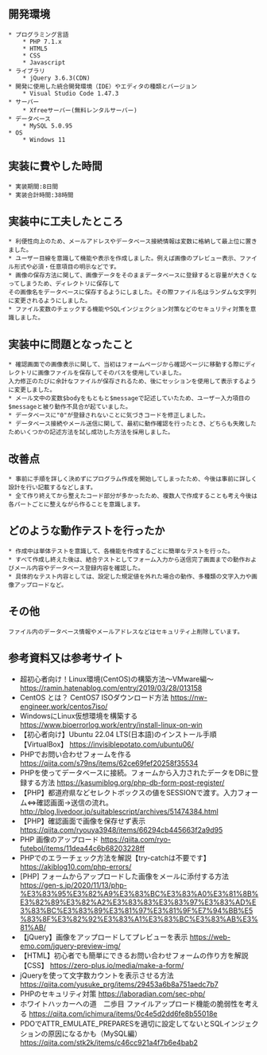 ## 開発環境
	* プログラミング言語
		* PHP 7.1.x
		* HTML5
		* CSS
		* Javascript
	* ライブラリ
		* jQuery 3.6.3(CDN)
	* 開発に使用した統合開発環境（IDE）やエディタの種類とバージョン
		* Visual Studio Code 1.47.3
	* サーバー
		* Xfreeサーバー(無料レンタルサーバー)
	* データベース
		* MySQL 5.0.95
	* OS
		* Windows 11

## 実装に費やした時間
	* 実装期間:8日間
	* 実装合計時間:38時間

## 実装中に工夫したところ
	* 利便性向上のため、メールアドレスやデータベース接続情報は変数に格納して最上位に置きました。
	* ユーザー目線を意識して機能や表示を作成しました。例えば画像のプレビュー表示、ファイル形式や必須・任意項目の明示などです。
	* 画像の保存方法に関して、画像データをそのままデータベースに登録すると容量が大きくなってしまうため、ディレクトリに保存して
	その画像名をデータベースに保存するようにしました。その際ファイル名はランダムな文字列に変更されるようにしました。
	* ファイル変数のチェックする機能やSQLインジェクション対策などのセキュリティ対策を意識しました。

## 実装中に問題となったこと
	* 確認画面での画像表示に関して、当初はフォームページから確認ページに移動する際にディレクトリに画像ファイルを保存してそのパスを使用していました。
	入力修正のたびに余計なファイルが保存されるため、後にセッションを使用して表示するように変更しました。
	* メール文中の変数$bodyをもともと$messageで記述していたため、ユーザー入力項目の$messageと被り動作不具合が起ていました。
	* データベースに"0"が登録されないことに気づきコードを修正しました。
	* データベース接続やメール送信に関して、最初に動作確認を行ったとき、どちらも失敗したためいくつかの記述方法を試し成功した方法を採用しました。

## 改善点
	* 事前に手順を詳しく決めずにプログラム作成を開始してしまったため、今後は事前に詳しく設計を行い記載するなどします。
	* 全て作り終えてから整えたコード部分が多かったため、複数人で作成することも考え今後は各パートごとに整えながら作ることを意識します。

## どのような動作テストを行ったか
	* 作成中は単体テストを意識して、各機能を作成するごとに簡単なテストを行った。
	* すべて作成し終えた後は、結合テストとしてフォーム入力から送信完了画面までの動作およびメール内容やデータベース登録内容を確認した。
	* 具体的なテスト内容としては、設定した規定値を外れた場合の動作、多種類の文字入力や画像アップロードなど。

## その他
	ファイル内のデータベース情報やメールアドレスなどはセキュリティ上削除しています。	

## 参考資料又は参考サイト
* 超初心者向け！Linux環境(CentOS)の構築方法～VMware編～
https://ramin.hatenablog.com/entry/2019/03/28/013158
* CentOS とは？ CentOS7 ISOダウンロード方法
https://nw-engineer.work/centos7iso/
* WindowsにLinux仮想環境を構築する
https://www.bioerrorlog.work/entry/install-linux-on-win
* 【初心者向け】Ubuntu 22.04 LTS(日本語)のインストール手順【VirtualBox】
https://invisiblepotato.com/ubuntu06/
* PHPでお問い合わせフォームを作る
https://qiita.com/s79ns/items/62ce69fef20258f35534
* PHPを使ってデータベースに接続。フォームから入力されたデータをDBに登録する方法
https://kasumiblog.org/php-db-form-post-register/
* 【PHP】都道府県などセレクトボックスの値をSESSIONで渡す。入力フォーム⇔確認画面→送信の流れ。
http://blog.livedoor.jp/suitablescript/archives/51474384.html
* 【PHP】確認画面で画像を保存せず表示
https://qiita.com/ryouya3948/items/66294cb445663f2a9d95
* PHP 画像のアップロード
https://qiita.com/ryo-futebol/items/11dea44c6b68203228ff
* PHPでのエラーチェック方法を解説【try-catchは不要です】
https://akiblog10.com/php-errors/
* [PHP] フォームからアップロードした画像をメールに添付する方法
https://gen-s.jp/2020/11/13/php-%E3%83%95%E3%82%A9%E3%83%BC%E3%83%A0%E3%81%8B%E3%82%89%E3%82%A2%E3%83%83%E3%83%97%E3%83%AD%E3%83%BC%E3%83%89%E3%81%97%E3%81%9F%E7%94%BB%E5%83%8F%E3%82%92%E3%83%A1%E3%83%BC%E3%83%AB%E3%81%AB/
* 【jQuery】画像をアップロードしてプレビューを表示
https://web-emo.com/jquery-preview-img/
* 【HTML】初心者でも簡単にできるお問い合わせフォームの作り方を解説【CSS】
https://zero-plus.io/media/make-a-form/
* jQueryを使って文字数カウントを表示させる方法
https://qiita.com/yusuke_prg/items/29453a6b8a751aedc7b7
* PHPのセキュリティ対策
https://laboradian.com/sec-php/
* ホワイトハッカーへの道　二歩目 ファイルアップロード機能の脆弱性を考える
https://qiita.com/ichimura/items/0c4e5d2dd6fe8b55018e
* PDOでATTR_EMULATE_PREPARESを適切に設定してないとSQLインジェクションの原因になるかも（MySQL編）
https://qiita.com/stk2k/items/c46cc921a4f7b6e4bab2
